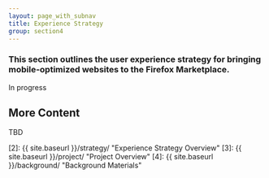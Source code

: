 ```yaml
---
layout: page_with_subnav
title: Experience Strategy
group: section4
---
```


### This section outlines the user experience strategy for bringing mobile-optimized websites to the Firefox Marketplace. 

In progress

## More Content 
TBD




[1]: https://wiki.mozilla.org/Marketplace/Mobile_Optimized_Websites "Go to this project's wiki page"
[2]: {{ site.baseurl }}/strategy/ "Experience Strategy Overview"
[3]: {{ site.baseurl }}/project/ "Project Overview"
[4]: {{ site.baseurl }}/background/ "Background Materials"